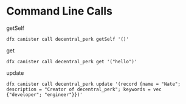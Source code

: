 # Command Line Calls

getSelf
```
dfx canister call decentral_perk getSelf '()'
```

get
```
dfx canister call decentral_perk get '("hello")'
```

update
```
dfx canister call decentral_perk update '(record {name = "Nate"; description = "Creator of decentral_perk"; keywords = vec {"developer"; "engineer"}})'
```

